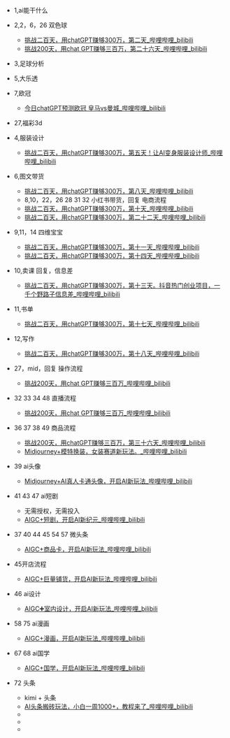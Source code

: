 - 1,ai能干什么
- 2,2，6，26 双色球 
	- [挑战二百天，用chatGPT赚够300万，第二天_哔哩哔哩_bilibili](https://www.bilibili.com/video/BV1qX4y1r75i?spm_id_from=333.788.recommend_more_video.-1&vd_source=dbf6bcb88ffa406224b1704eac3c988e)
	- [挑战200天，用chat GPT赚够三百万，第二十六天_哔哩哔哩_bilibili](https://www.bilibili.com/video/BV1F14y1k7B3/?spm_id_from=333.1387.collection.video_card.click&vd_source=dbf6bcb88ffa406224b1704eac3c988e)
- 3,足球分析
- 5,大乐透
- 7,欧冠
	- [今日chatGPT预测欧冠 皇马vs曼城_哔哩哔哩_bilibili](https://www.bilibili.com/video/BV1um4y1h79y/?spm_id_from=333.1387.collection.video_card.click&vd_source=dbf6bcb88ffa406224b1704eac3c988e)
- 27,福彩3d

- 4,服装设计
	- [挑战二百天，用chatGPT赚够300万，第五天！让AI变身服装设计师_哔哩哔哩_bilibili](https://www.bilibili.com/video/BV1Gm4y1U7Rz?spm_id_from=333.788.recommend_more_video.-1&vd_source=dbf6bcb88ffa406224b1704eac3c988e)
- 6,图文带货
	- [挑战二百天，用chatGPT赚够300万，第八天_哔哩哔哩_bilibili](https://www.bilibili.com/video/BV1UT411b7Qi?spm_id_from=333.788.recommend_more_video.-1&vd_source=dbf6bcb88ffa406224b1704eac3c988e)
	- 8,10，22，26 28 31 32 小红书带货，回复 电商流程
	- [挑战二百天，用chatGPT赚够300万，第十天_哔哩哔哩_bilibili](https://www.bilibili.com/video/BV1CM4y1i7rR?spm_id_from=333.788.recommend_more_video.-1&vd_source=dbf6bcb88ffa406224b1704eac3c988e)
	- [挑战二百天，用chatGPT赚够300万，第二十二天_哔哩哔哩_bilibili](https://www.bilibili.com/video/BV1Uh4y127oH/?spm_id_from=333.1387.collection.video_card.click&vd_source=dbf6bcb88ffa406224b1704eac3c988e)
- 9,11，14 四维宝宝
	- [挑战二百天，用chatGPT赚够300万，第十一天_哔哩哔哩_bilibili](https://www.bilibili.com/video/BV1UX4y1b7Pg?spm_id_from=333.788.recommend_more_video.-1&vd_source=dbf6bcb88ffa406224b1704eac3c988e)
	- [挑战二百天，用chatGPT赚够300万，第十四天_哔哩哔哩_bilibili](https://www.bilibili.com/video/BV1w14y1S7eb/?spm_id_from=333.1387.collection.video_card.click&vd_source=dbf6bcb88ffa406224b1704eac3c988e)
- 10,卖课 回复，信息差
	- [挑战二百天，用chatGPT赚够300万，第十三天。抖音热门创业项目，一千个野路子信息差_哔哩哔哩_bilibili](https://www.bilibili.com/video/BV1Xh4y1d7H5/?spm_id_from=333.1387.collection.video_card.click&vd_source=dbf6bcb88ffa406224b1704eac3c988e)
- 11,书单
	- [挑战二百天，用chatGPT赚够300万，第十七天_哔哩哔哩_bilibili](https://www.bilibili.com/video/BV1WX4y1v7e2/?spm_id_from=333.1387.collection.video_card.click&vd_source=dbf6bcb88ffa406224b1704eac3c988e)
- 12,写作
	- [挑战二百天，用chatGPT赚够300万，第十八天_哔哩哔哩_bilibili](https://www.bilibili.com/video/BV1Vg4y1P7ug/?spm_id_from=333.1387.collection.video_card.click&vd_source=dbf6bcb88ffa406224b1704eac3c988e)
- 27，mid，回复 操作流程
	- [挑战200天，用chat GPT赚够三百万_哔哩哔哩_bilibili](https://www.bilibili.com/video/BV1LN411n7E7/?spm_id_from=333.1387.collection.video_card.click&vd_source=dbf6bcb88ffa406224b1704eac3c988e)
- 32 33 34 48 直播流程
	- [挑战200天，用chat GPT赚够三百万_哔哩哔哩_bilibili](https://www.bilibili.com/video/BV1Q8411k7bH/?spm_id_from=333.1387.collection.video_card.click&vd_source=dbf6bcb88ffa406224b1704eac3c988e)
- 36 37 38 49 商品流程
	- [挑战200天，用chatGPT赚够三百万，第三十六天_哔哩哔哩_bilibili](https://www.bilibili.com/video/BV1n2421L7Z1/?spm_id_from=333.1387.collection.video_card.click&vd_source=dbf6bcb88ffa406224b1704eac3c988e)
	- [Midjourney+模特换装，女装赛道新玩法。_哔哩哔哩_bilibili](https://www.bilibili.com/video/BV1rt421b751/?spm_id_from=333.1387.collection.video_card.click&vd_source=dbf6bcb88ffa406224b1704eac3c988e)
- 39 ai头像
	- [Midjourney+AI真人卡通头像，开启AI新玩法_哔哩哔哩_bilibili](https://www.bilibili.com/video/BV1Ti421Z7Y5/?spm_id_from=333.1387.collection.video_card.click&vd_source=dbf6bcb88ffa406224b1704eac3c988e)
- 41 43 47 ai短剧
	- 无需授权，无需投入
	- [AIGC+短剧，开启AI新纪元_哔哩哔哩_bilibili](https://www.bilibili.com/video/BV1zD421j7VL/?spm_id_from=333.1387.collection.video_card.click&vd_source=dbf6bcb88ffa406224b1704eac3c988e)
- 37 40 44 45 54 57 微头条
	- [AIGC+商品卡，开启AI新玩法_哔哩哔哩_bilibili](https://www.bilibili.com/video/BV1vt421J7Uo/?spm_id_from=333.1387.collection.video_card.click&vd_source=dbf6bcb88ffa406224b1704eac3c988e)
- 45开店流程
	- [AIGC+巨量铺货，开启AI新玩法_哔哩哔哩_bilibili](https://www.bilibili.com/video/BV16M4m1Q7Mx/?spm_id_from=333.1387.collection.video_card.click&vd_source=dbf6bcb88ffa406224b1704eac3c988e)
- 46 ai设计
	- [AIGC➕室内设计，开启AI新玩法_哔哩哔哩_bilibili](https://www.bilibili.com/video/BV1Pt421N77c/?spm_id_from=333.1387.collection.video_card.click&vd_source=dbf6bcb88ffa406224b1704eac3c988e)
- 58 75 ai漫画
	- [AIGC+漫画，开启AI新玩法_哔哩哔哩_bilibili](https://www.bilibili.com/video/BV1kM4m1o7eG/?spm_id_from=333.1387.collection.video_card.click&vd_source=dbf6bcb88ffa406224b1704eac3c988e)
- 67 68 ai国学
	- [AIGC+国学，开启AI新玩法_哔哩哔哩_bilibili](https://www.bilibili.com/video/BV1bgWDekE8Y/?spm_id_from=333.1387.collection.video_card.click&vd_source=dbf6bcb88ffa406224b1704eac3c988e)
- 72 头条
	- kimi + 头条
	- [AI头条搬砖玩法，小白一周1000+，教程来了_哔哩哔哩_bilibili](https://www.bilibili.com/video/BV1ujxWe6E9z/?spm_id_from=333.1387.collection.video_card.click&vd_source=dbf6bcb88ffa406224b1704eac3c988e)
	- 
	- 
	- 

